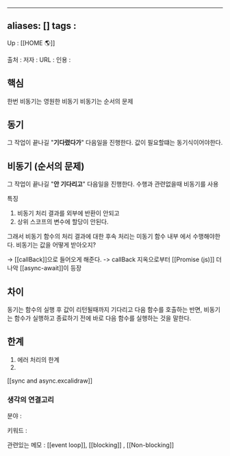 
---
aliases: []
tags : 
---
Up : [[HOME 🌎]]

출처 :
저자 :
URL : 
인용 : 

## 핵심
한번 비동기는 영원한 비동기
비동기는 순서의 문제

## 동기
그 작업이 끝나길 "**기다렸다가**" 다음일을 진행한다.
값이 필요할떄는 동기식이어야한다. 


## 비동기 (순서의 문제)
그 작업이 끝나길 "**안 기다리고**" 다음일을 진행한다. 
수행과 관련없을때 비동기를 사용 

특징 
1. 비동기 처리 결과를 외부에 반환이 안되고
2. 상위 스코프의 변수에 할당이 안된다. 

그래서 비동기 함수의 처리 결과에 대한 후속 처리는 미동기 함수 내부 에서 수행해야한다. 
비동기는 값을 어떻게 받아오지? 

-> [[callBack]]으로 들어오게 해준다.
-> callBack 지옥으로부터 [[Promise (js)]] 더 나악 [[async-await]]이 등장

## 차이 
동기는 함수의 실행 후 값이 리턴될때까지 기다리고 다음 함수를 호출하는 반면, 비동기는 함수가 실행하고 종료하기 전에 바로 다음 함수를 실행하는 것을 말한다. 

## 한계 
1. 에러 처리의 한계 
2. 

[[sync and async.excalidraw]]



### 생각의 연결고리
분야 :

키워드 :

관련있는 메모 : [[event loop]], [[blocking]] , [[Non-blocking]]
